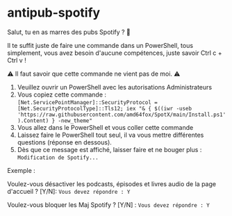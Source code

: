 # antipub-spotify

Salut, tu en as marres des pubs Spotify ? 👋

Il te suffit juste de faire une commande dans un PowerShell, tous simplement, vous avez besoin d'aucune compétences, juste savoir Ctrl c + Ctrl v !

⚠ Il faut savoir que cette commande ne vient pas de moi. ⚠

1. Veuillez ouvrir un PowerShell avec les autorisations Administrateurs
2. Vous copiez cette commande : ```[Net.ServicePointManager]::SecurityProtocol = [Net.SecurityProtocolType]::Tls12; iex "& { $((iwr -useb 'https://raw.githubusercontent.com/amd64fox/SpotX/main/Install.ps1').Content) } -new_theme"```
3. Vous allez dans le PowerShell et vous coller cette commande
4. Laissez faire le PowerShell tout seul, il va vous mettre différentes questions (réponse en dessous).
6. Dès que ce message est affiché, laisser faire et ne bouger plus : ```Modification de Spotify...```

Exemple : 

Voulez-vous désactiver les podcasts, épisodes et livres audio de la page d'accueil ? [Y/N]: 
```Vous devez répondre : Y```

Voulez-vous bloquer les Maj Spotify ? [Y/N] :
```Vous devez répondre : Y```
